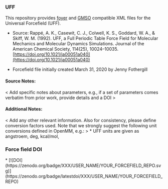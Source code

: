### UFF

This repository provides [foyer](https://github.com/mosdef-hub/foyer) and [GMSO](https://github.com/mosdef-hub/gmso) compatible XML files for the Universal Forcefield (UFF).

 * Source: Rappé, A. K., Casewit, C. J., Colwell, K. S., Goddard, W. A., & Skiff, W. M. (1992). UFF, a Full Periodic Table Force Field for Molecular Mechanics and Molecular Dynamics Simulations. Journal of the American Chemical Society, 114(25), 10024–10035. [https://doi.org/10.1021/ja00051a040](https://doi.org/10.1021/ja00051a040)

 * Forcefield file initially created March 31, 2020 by Jenny Fothergill

#### Source Notes:
<TODO>
< Add specific notes about parameters, e.g., if a set of parameters comes verbatim from prior work, provide details and a DOI >

#### Additional Notes:
<TODO>
< Add any other relevant information. Also for consistency, please define conversion factors used. 
Note that we strongly suggest the following unit conversions defined in OpenMM, e.g.: >
 * UFF units are given as angstroem, deg, kcal/mol, 
 
### Force field DOI
<TODO>
  * [![DOI](https://zenodo.org/badge/XXX/USER_NAME/YOUR_FORCEFIELD_REPO.svg)](https://zenodo.org/badge/latestdoi/XXX/USER_NAME/YOUR_FORCEFIELD_REPO)


